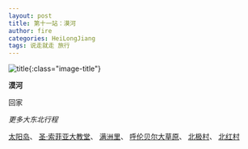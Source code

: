 ```yaml
---
layout: post
title: 第十一站：漠河
author: fire
categories: HeiLongJiang 
tags: 说走就走 旅行
---
```


![title](https://image.sideproject.cn/titlex/titlex_035.jpg){:class="image-title"}

**漠河**

回家

*更多大东北行程*

[太阳岛](#)、
[圣·索菲亚大教堂](#)、
[满洲里](#)、
[呼伦贝尔大草原](#)、
[北极村](#)、
[北红村](#)